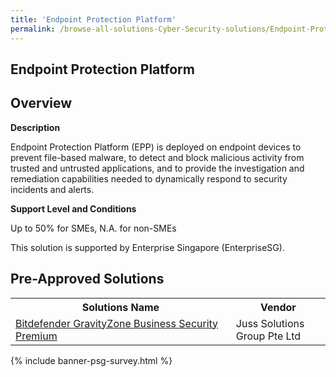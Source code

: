 ```yaml
---
title: 'Endpoint Protection Platform'
permalink: /browse-all-solutions-Cyber-Security-solutions/Endpoint-Protection-Platform
---
```


## Endpoint Protection Platform
## Overview

**Description**

Endpoint Protection Platform (EPP) is deployed on endpoint devices to prevent file-based malware, to detect and block malicious activity from trusted and untrusted applications, and to provide the investigation and remediation capabilities needed to dynamically respond to security incidents and alerts.

**Support Level and Conditions**

Up to 50% for SMEs, N.A. for non-SMEs

This solution is supported by Enterprise Singapore (EnterpriseSG).

## Pre-Approved Solutions

<table>
<tr>
<th style='width: auto;'><b>Solutions Name</b></th>
<th style='width: 30%;'><b>Vendor</b></th>
</tr>
<tr>
<td><a href='/productivity-solutions-grant/solutionrepo/solution1790' target='_blank'>Bitdefender GravityZone Business Security Premium</a><br></td>
<td>Juss Solutions Group Pte Ltd</td>
</tr>
</table>

{% include banner-psg-survey.html %}
